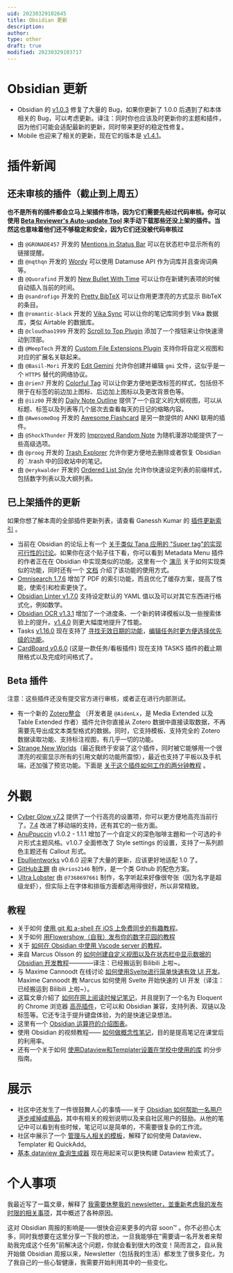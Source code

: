 ```yaml
---
uid: 20230329102645
title: Obsidian 更新
description: 
author: 
type: other
draft: true
modified: 20230329103717
---
```


# Obsidian 更新

- Obsidian 的 [v1.0.3]( https://forum.obsidian.md/t/obsidian-release-v1-0-3/46219 ) 修复了大量的 Bug，如果你更新了 1.0.0 后遇到了和本体相关的 Bug，可以考虑更新。译注：同时你也应该及时更新你的主题和插件，因为他们可能会适配最新的更新，同时带来更好的稳定性修复。
- Mobile 也迎来了相关的更新，现在它的版本是 [v1.4.1](https://forum.obsidian.md/t/obsidian-mobile-v1-4-1/46216)。

# 插件新闻

## 还未审核的插件（截止到上周五）

**也不是所有的插件都会立马上架插件市场，因为它们需要先经过代码审核。你可以使用 [Beta Reviewer's Auto-update Tool](https://github.com/TfTHacker/obsidian42-brat) 来手动下载那些还没上架的插件。当然这也意味着他们还不够稳定和安全，因为它们还没被代码审核过**

- 由 `@GRONADE457` 开发的 [Mentions in Status Bar](https://github.com/GRONADE457/obsidian-mentions-in-status-bar) 可以在状态栏中显示所有的链接提醒。
- 由 `@nqthqn` 开发的 [Wordy](https://github.com/nqthqn/obsidian-wordy) 可以使用 Datamuse API 作为词库并且查询词典等。
- 由 `@Quorafind` 开发的 [New Bullet With Time](https://github.com/Quorafind/Obisidna-New-Bullet-With-Time) 可以让你在新建列表项的时候自动插入当前的时间。
- 由 `@sandrofigo` 开发的 [Pretty BibTeX](https://github.com/sandrofigo/obsidian-pretty-bibtex) 可以让你用更漂亮的方式显示 BibTeX 的条目。
- 由 `@romantic-black` 开发的 [Vika Sync](https://github.com/romantic-black/obsidain-vika-sync) 可以让你的笔记库同步到 Vika 数据库，类似 Airtable 的数据库。
- 由 `@cloudhao1999` 开发的 [Scroll to Top Plugin](https://github.com/cloudhao1999/obsidian-scroll-to-top-plugin) 添加了一个按钮来让你快速滑动到顶部。
- 由 `@MeepTech` 开发的 [Custom File Extensions Plugin](https://github.com/MeepTech/obsidian-custom-file-extensions-plugin) 支持你将自定义视图和对应的扩展名关联起来。
- 由 `@Basil-Mori` 开发的 [Edit Gemini](https://github.com/Basil-Mori/obsidian-edit-gemini) 允许你创建并编辑 `gmi` 文件，这似乎是一个 `HTTPS` 替代的网络协议。
- 由 `@rien7` 开发的 [Colorful Tag](https://github.com/rien7/obsidian-colorful-tag) 可以让你更方便地更改标签的样式，包括但不限于在标签的前边加上图标、后边加上图标以及更改背景色等。
- 由 `@iiz00` 开发的 [Daily Note Outline](https://github.com/iiz00/obsidian-daily-note-outline) 提供了一个自定义的大纲视图，可以从标题、标签以及列表等几个层次去查看每天的日记的缩略内容。
- 由 `@AwesomeDog` 开发的 [Awesome Flashcard](https://github.com/AwesomeDog/obsidian-awesome-flashcard) 是另一款提供的 ANKI 联用的插件。
- 由 `@ShockThunder` 开发的 [Improved Random Note](https://github.com/ShockThunder/improved-random-note) 为随机漫游功能提供了一些高级选项。
- 由 `@proog` 开发的 [Trash Explorer](https://github.com/proog/obsidian-trash-explorer) 允许你更方便地去删除或者恢复 Obsidian 的 `.trash 中的回收站中的笔记。
- 由 `@erykwalder` 开发的 [Ordered List Style](https://github.com/erykwalder/obsidian-list-style) 允许你快速设定列表的前缀样式，包括数字列表以及大纲列表。

## 已上架插件的更新

如果你想了解本周的全部插件更新列表，请查看 Ganessh Kumar 的 [插件更新索引](https://obsidian-plugin-stats.vercel.app/updates) 。

- 当前在 Obsidian 的论坛上有一个 [关于类似 Tana 应用的 "Super tag"的实现可行性的讨论](https://forum.obsidian.md/t/supertags-in-obsidian/)。如果你在这个贴子往下看，你可以看到 Metadata Menu 插件的作者正在在 Obsidian 中实现类似的功能。这里有一个 [演示](https://www.youtube.com/watch?v=I73uW8fqOZ8) 关于如何实现类似的功能，同时还有一个 [文档](https://mdelobelle.github.io/metadatamenu/) 介绍了该功能的使用方式。
- [Omnisearch 1.7.6](https://github.com/scambier/obsidian-omnisearch/compare/1.6.4...1.7.6) 增加了 PDF 的索引功能，而且优化了缓存方案，提高了性能，使索引和检索更快了。
- [Obsidian Linter v1.7.0](https://github.com/platers/obsidian-linter/releases/tag/1.7.0) 支持设定默认的 YAML 值以及可以对其它东西进行格式化，例如数学。
- [Obsidian OCR v1.3.1](https://github.com/MohrJonas/obsidian-ocr/releases/tag/1.3.1) 增加了一个进度条、一个新的转译模板以及一些搜索体验上的提升。[v1.4.0](https://github.com/MohrJonas/obsidian-ocr/releases/tag/1.4.0) 则更大幅度地提升了性能。
- Tasks [v1.16.0](https://github.com/obsidian-tasks-group/obsidian-tasks/releases/tag/1.16.0) 现在支持了 [寻找无效日期的功能](https://obsidian-tasks-group.github.io/obsidian-tasks/queries/filters/#finding-tasks-with-invalid-dates)，[编辑任务时更方便选择优先级的功能](https://obsidian-tasks-group.github.io/obsidian-tasks/getting-started/create-or-edit-task/#introduction)。
- [CardBoard v0.6.0](https://github.com/roovo/obsidian-card-board) (这是一款任务/看板插件) 现在支持 TASKS 插件的截止期限格式以及完成时间格式了。

## Beta 插件

注意：这些插件还没有提交官方进行审核，或者正在进行内部测试。

- 有一个新的 [Zotero整合](https://obzt.aidenlx.top/getting-started/install/) （开发者是 `@AidenLx`，是 Media Extended 以及 Table Extended 作者）插件允许你直接从 Zotero 数据中直接读取数据，不再需要先导出成文本类型格式的数据。同时，它支持模板、支持完全的 Zotero 数据读取功能、支持标注视图，有几乎一切的功能。
- [Strange New Worlds](https://github.com/TfTHacker/obsidian42-strange-new-worlds)（最近我终于安装了这个插件，同时被它能够用一个很漂亮的视窗显示所有的引用文献的功能所震惊），最近也支持了平板以及手机端，还加强了预览功能。下面是 [关于这个插件如何工作的两分钟教程](https://youtu.be/i08ksJ-nK9c) 。

# 外觀

- [Cyber Glow v7.2](https://github.com/ArtexJay/Obsidian-CyberGlow/releases/tag/v7.2) 提供了一个行高亮的设置项，你可以更方便地高亮当前行了。[7.4](https://github.com/ArtexJay/Obsidian-CyberGlow/releases/tag/v7.4) 改进了移动端的支持，还有其它的一些方面。
- [AnuPpuccin](https://github.com/anubisnekhet/anuppuccin) v1.0.2 - 1.1.1 增加了一个自定义的深色咖啡主題和一个可选的卡片形式主题风格。v1.0.7 全面修改了 Style settings 的设置，支持了一系列颜色主题还有 Callout 形式。
- [Ebullientworks](https://github.com/ebullient/obsidian-theme-ebullientworks) v0.6.0 迎来了大量的更新，应该更好地适配 1.0 了。
- [GitHub主題](https://github.com/krios2146/obsidian-github) 由 `@krios2146` 制作，是一个类 Github 的配色方案。
- [Ultra Lobster](https://github.com/7368697661/Ultra-Lobster) 由 `@7368697661` 制作，名字听起来好像很夸张（因为名字是超级龙虾），但实际上在字体和排版方面都选用得很好，所以非常精致。

## 教程

- 关于如何 [使用 git 和 a-shell 在 iOS 上免费同步的有趣教程]( < https://forum.obsidian.md/t/mobile-automatic-sync-with-github-on-ios-for-free-via-a-shell/46150> )。
- 关于如何 [用Flowershow（自我）发布你的数字花园的教程](https://flowershow.app/docs/publish-tutorial)
- 关于 [如何在 Obsidian 中使用 Vscode server 的教程](https://www.reddit.com/r/ObsidianMD/comments/yfxdlb/vs_codeserver_in_obsidian/)。
- 来自 Marcus Olsson 的 [如何创建自定义视图以及在状态栏中显示数据的 Obsidian 开发教程](https://youtu.be/zR86pftlOsg)————译注：已经搬运到 Bilibili 上啦~。
- 与 Maxime Cannoodt 在线讨论 [如何使用Svelte进行简单快速有效 UI 开发](https://youtu.be/mCF80HBfUWA)。Maxime Cannoodt 教 Marcus 如何使用 Svelte 开始快速的 UI 开发（译注：已经搬运到 Bilibili 上啦~）。
- 这篇文章介紹了 [如何在网上阅读时候记笔记](https://beingpax.medium.com/a-better-web-highlighter-for-obsidian-82428c634a24)，并且提到了一个名为 Eloquent 的 Chrome 浏览器 [高亮插件](https://eloquent.works/)，它可以和 Obsidian 兼容，支持列表、双链以及标签等。它还专注于提升键盘体验，为的是快速记录想法。
- 这里有一个 [Obsidian 运算符的介绍图表](https://twitter.com/heymichellemac/status/1585980871248867328)。
- 使用 Obsidian 的视频教程—— [如何做概念性笔记](https://www.youtube.com/watch?v=PuqGjNJMiZQ)，目的是提高笔记在课堂后的利用率。
- 还有一个关于如何 [使用Dataview和Templater设置在学校中使用的库](https://www.youtube.com/watch?v=0UTzpIdLbVo) 的分步指南。 

# 展示

- 社区中还发生了一件很鼓舞人心的事情——关于 [Obsidian 如何帮助一名用户逐步戒掉成瘾品](https://www.reddit.com/r/ObsidianMD/comments/yakp6u/in_a_way_my_experience_with_pkm_and_obsidian_has/)，其中有相关的规划说明以及来自社区用户的鼓励。从他的笔记中可以看到有些时候，笔记可以是简单的，不需要很复杂的工作流。
- 社区中展示了一个 [管理与人相关的模板](https://dannb.org/blog/2022/obsidian-people-note-template/)，解释了如何使用 Dataview、Templater 和 QuickAdd。
- [基本 dataview 查询生成器](https://s-blu.github.io/basic-dataview-query-builder/) 现在用起来可以更快构建 Dataview 检索式了。

# 个人事项

我最近写了一篇文章，解释了 [我需要休整我的 newsletter，並重新考虑我的发布时限的相关事项](https://newsletter.eleanorkonik.com/state-of-the-eleanor-01/)，其中概述了各种原因。

这对 Obsidian 周报的影响是——很快会迎来更多的内容 soon™ 。你不必担心太多，同时我想要在这里分享一下我的想法，一旦我能够在“需要请一名开发者来帮助我完成这个任务”前解决这个问题，你就会看到很大的改变！简而言之，自从我开始做 Obsidian 周报以来，Newsletter（包括我的生活）都发生了很多变化，为了我自己的一些心智健康，我需要开始利用其中的一些变化。
